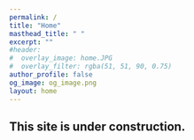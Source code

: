 ```yaml
---
permalink: /
title: "Home"
masthead_title: " "
excerpt: ""
#header:
#  overlay_image: home.JPG
#  overlay_filter: rgba(51, 51, 90, 0.75)
author_profile: false
og_image: og_image.png
layout: home
---
```


This site is under construction.
------
